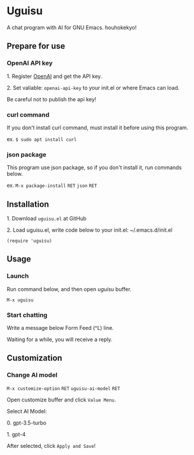 # Uguisu
A chat program with AI for GNU Emacs. houhokekyo!

## Prepare for use

### OpenAI API key

1\. Register [OpenAI](https://platform.openai.com/) and get the API key.

2\. Set valiable: `openai-api-key` to your init.el or where Emacs can load.

Be careful not to publish the api key!

### curl command

If you don't install curl command, must install it before using this program.

ex. `$ sudo apt install curl`

### json package

This program use json package, so if you don't install it, run commands below.

ex. `M-x package-install` `RET` `json` `RET`

## Installation

1\. Download `uguisu.el` at GitHub

2\. Load uguisu.el, write code below to your init.el: ~/.emacs.d/init.el

```
(require 'uguisu)
```

## Usage

### Launch

Run command below, and then open *uguisu* buffer.

`M-x uguisu`

### Start chatting

Write a message below Form Feed (^L) line.

Waiting for a while, you will receive a reply.

## Customization

### Change AI model

`M-x customize-option` `RET` `uguisu-ai-model` `RET`

Open customize buffer and click `Value Menu`.

Select AI Model:

0\. gpt-3.5-turbo

1\. gpt-4

After selected, click `Apply and Save`!
